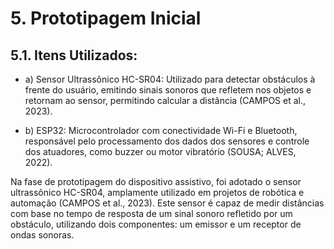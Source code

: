 # 5. Prototipagem Inicial
## 5.1. Itens Utilizados:
- a) Sensor Ultrassônico HC-SR04: Utilizado para detectar obstáculos à frente do usuário, emitindo sinais sonoros que refletem nos objetos e retornam ao sensor, permitindo calcular a distância (CAMPOS et al., 2023).​

- b) ESP32: Microcontrolador com conectividade Wi-Fi e Bluetooth, responsável pelo processamento dos dados dos sensores e controle dos atuadores, como buzzer ou motor vibratório (SOUSA; ALVES, 2022).

Na fase de prototipagem do dispositivo assistivo, foi adotado o sensor ultrassônico HC-SR04, amplamente utilizado em projetos de robótica e automação (CAMPOS et al., 2023). Este sensor é capaz de medir distâncias com base no tempo de resposta de um sinal sonoro refletido por um obstáculo, utilizando dois componentes: um emissor e um receptor de ondas sonoras.

